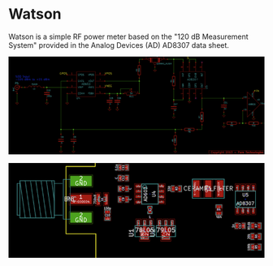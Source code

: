 Watson
======

Watson is a simple RF power meter based on the "120 dB Measurement System" provided in the Analog Devices (AD) AD8307 data sheet.

![Snapshot of Watson's Schematic](./docs/images/watson_schematic_flash.png)

![Snapshot of Watson's Board Layout](./docs/images/watson_board_flash.png)
